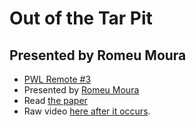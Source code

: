 # Out of the Tar Pit
## Presented by Romeu Moura

- [PWL Remote #3](https://www.bigmarker.com/papers-we-love/Papers-We-Love-Remote-Meetup-3-Out-of-the-Tar-Pit-w-Romeu-Moura)
- Presented by [Romeu Moura](https://twitter.com/malk_zameth)
- Read [the paper](https://github.com/papers-we-love/papers-we-love/raw/5a54fa883a813e81b1e54bfed9669fc8961dedb4/design/out-of-the-tar-pit.pdf)
- Raw video [here after it occurs](https://www.bigmarker.com/papers-we-love/Papers-We-Love-Remote-Meetup-3-Out-of-the-Tar-Pit-w-Romeu-Moura).
